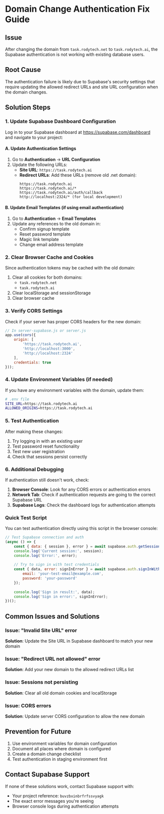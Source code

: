 # Domain Change Authentication Fix Guide

## Issue
After changing the domain from `task.rodytech.net` to `task.rodytech.ai`, the Supabase authentication is not working with existing database users.

## Root Cause
The authentication failure is likely due to Supabase's security settings that require updating the allowed redirect URLs and site URL configuration when the domain changes.

## Solution Steps

### 1. Update Supabase Dashboard Configuration

Log in to your Supabase dashboard at https://supabase.com/dashboard and navigate to your project:

#### A. Update Authentication Settings
1. Go to **Authentication** → **URL Configuration**
2. Update the following URLs:
   - **Site URL**: `https://task.rodytech.ai`
   - **Redirect URLs**: Add these URLs (remove old .net domain):
     ```
     https://task.rodytech.ai
     https://task.rodytech.ai/*
     https://task.rodytech.ai/auth/callback
     http://localhost:2324/* (for local development)
     ```

#### B. Update Email Templates (if using email authentication)
1. Go to **Authentication** → **Email Templates**
2. Update any references to the old domain in:
   - Confirm signup template
   - Reset password template
   - Magic link template
   - Change email address template

### 2. Clear Browser Cache and Cookies

Since authentication tokens may be cached with the old domain:

1. Clear all cookies for both domains:
   - `task.rodytech.net`
   - `task.rodytech.ai`
2. Clear localStorage and sessionStorage
3. Clear browser cache

### 3. Verify CORS Settings

Check if your server has proper CORS headers for the new domain:

```javascript
// In server-supabase.js or server.js
app.use(cors({
    origin: [
        'https://task.rodytech.ai',
        'http://localhost:3000',
        'http://localhost:2324'
    ],
    credentials: true
}));
```

### 4. Update Environment Variables (if needed)

If you have any environment variables with the domain, update them:

```bash
# .env file
SITE_URL=https://task.rodytech.ai
ALLOWED_ORIGINS=https://task.rodytech.ai
```

### 5. Test Authentication

After making these changes:

1. Try logging in with an existing user
2. Test password reset functionality
3. Test new user registration
4. Check that sessions persist correctly

### 6. Additional Debugging

If authentication still doesn't work, check:

1. **Browser Console**: Look for any CORS errors or authentication errors
2. **Network Tab**: Check if authentication requests are going to the correct Supabase URL
3. **Supabase Logs**: Check the dashboard logs for authentication attempts

### Quick Test Script

You can test authentication directly using this script in the browser console:

```javascript
// Test Supabase connection and auth
(async () => {
    const { data: { session }, error } = await supabase.auth.getSession();
    console.log('Current session:', session);
    console.log('Error:', error);
    
    // Try to sign in with test credentials
    const { data, error: signInError } = await supabase.auth.signInWithPassword({
        email: 'your-test-email@example.com',
        password: 'your-password'
    });
    
    console.log('Sign in result:', data);
    console.log('Sign in error:', signInError);
})();
```

## Common Issues and Solutions

### Issue: "Invalid Site URL" error
**Solution**: Update the Site URL in Supabase dashboard to match your new domain

### Issue: "Redirect URL not allowed" error  
**Solution**: Add your new domain to the allowed redirect URLs list

### Issue: Sessions not persisting
**Solution**: Clear all old domain cookies and localStorage

### Issue: CORS errors
**Solution**: Update server CORS configuration to allow the new domain

## Prevention for Future

1. Use environment variables for domain configuration
2. Document all places where domain is configured
3. Create a domain change checklist
4. Test authentication in staging environment first

## Contact Supabase Support

If none of these solutions work, contact Supabase support with:
- Your project reference: `buvzbxinbrfrfssvyagk`
- The exact error messages you're seeing
- Browser console logs during authentication attempts